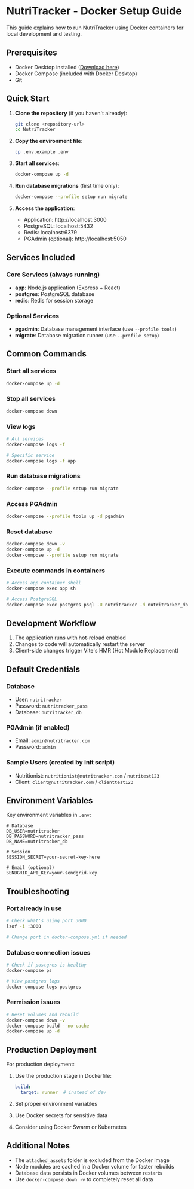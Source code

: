 # NutriTracker - Docker Setup Guide

This guide explains how to run NutriTracker using Docker containers for local development and testing.

## Prerequisites

- Docker Desktop installed ([Download here](https://www.docker.com/products/docker-desktop))
- Docker Compose (included with Docker Desktop)
- Git

## Quick Start

1. **Clone the repository** (if you haven't already):
   ```bash
   git clone <repository-url>
   cd NutriTracker
   ```

2. **Copy the environment file**:
   ```bash
   cp .env.example .env
   ```

3. **Start all services**:
   ```bash
   docker-compose up -d
   ```

4. **Run database migrations** (first time only):
   ```bash
   docker-compose --profile setup run migrate
   ```

5. **Access the application**:
   - Application: http://localhost:3000
   - PostgreSQL: localhost:5432
   - Redis: localhost:6379
   - PGAdmin (optional): http://localhost:5050

## Services Included

### Core Services (always running)
- **app**: Node.js application (Express + React)
- **postgres**: PostgreSQL database
- **redis**: Redis for session storage

### Optional Services
- **pgadmin**: Database management interface (use `--profile tools`)
- **migrate**: Database migration runner (use `--profile setup`)

## Common Commands

### Start all services
```bash
docker-compose up -d
```

### Stop all services
```bash
docker-compose down
```

### View logs
```bash
# All services
docker-compose logs -f

# Specific service
docker-compose logs -f app
```

### Run database migrations
```bash
docker-compose --profile setup run migrate
```

### Access PGAdmin
```bash
docker-compose --profile tools up -d pgadmin
```

### Reset database
```bash
docker-compose down -v
docker-compose up -d
docker-compose --profile setup run migrate
```

### Execute commands in containers
```bash
# Access app container shell
docker-compose exec app sh

# Access PostgreSQL
docker-compose exec postgres psql -U nutritracker -d nutritracker_db
```

## Development Workflow

1. The application runs with hot-reload enabled
2. Changes to code will automatically restart the server
3. Client-side changes trigger Vite's HMR (Hot Module Replacement)

## Default Credentials

### Database
- User: `nutritracker`
- Password: `nutritracker_pass`
- Database: `nutritracker_db`

### PGAdmin (if enabled)
- Email: `admin@nutritracker.com`
- Password: `admin`

### Sample Users (created by init script)
- Nutritionist: `nutritionist@nutritracker.com` / `nutritest123`
- Client: `client@nutritracker.com` / `clienttest123`

## Environment Variables

Key environment variables in `.env`:

```env
# Database
DB_USER=nutritracker
DB_PASSWORD=nutritracker_pass
DB_NAME=nutritracker_db

# Session
SESSION_SECRET=your-secret-key-here

# Email (optional)
SENDGRID_API_KEY=your-sendgrid-key
```

## Troubleshooting

### Port already in use
```bash
# Check what's using port 3000
lsof -i :3000

# Change port in docker-compose.yml if needed
```

### Database connection issues
```bash
# Check if postgres is healthy
docker-compose ps

# View postgres logs
docker-compose logs postgres
```

### Permission issues
```bash
# Reset volumes and rebuild
docker-compose down -v
docker-compose build --no-cache
docker-compose up -d
```

## Production Deployment

For production deployment:

1. Use the production stage in Dockerfile:
   ```yaml
   build:
     target: runner  # instead of dev
   ```

2. Set proper environment variables
3. Use Docker secrets for sensitive data
4. Consider using Docker Swarm or Kubernetes

## Additional Notes

- The `attached_assets` folder is excluded from the Docker image
- Node modules are cached in a Docker volume for faster rebuilds
- Database data persists in Docker volumes between restarts
- Use `docker-compose down -v` to completely reset all data